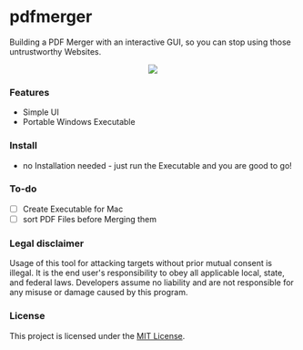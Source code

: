 # pdfmerger
Building a PDF Merger with an interactive GUI, so you can stop using those untrustworthy Websites.


<div align="center">
  <kbd>
    <img src="https://imgur.com/6cUJNHc.png" />
  </kbd>
</div>


### Features

- Simple UI 
- Portable Windows Executable

### Install

- no Installation needed - just run the Executable and you are good to go!

### To-do

- [ ] Create Executable for Mac
- [ ] sort PDF Files before Merging them

### Legal disclaimer

Usage of this tool for attacking targets without prior mutual consent is illegal. It is the end user's responsibility to obey all applicable local, state, and federal laws. Developers assume no liability and are not responsible for any misuse or damage caused by this program.

### License

This project is licensed under the [MIT License](LICENSE.txt).
